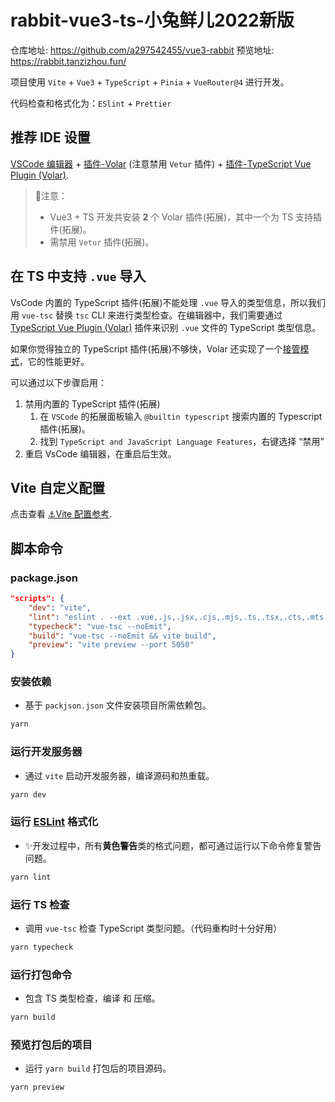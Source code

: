 # rabbit-vue3-ts-小兔鲜儿2022新版

仓库地址: https://github.com/a297542455/vue3-rabbit
预览地址: https://rabbit.tanzizhou.fun/

项目使用 `Vite` + `Vue3` + `TypeScript` + `Pinia` + `VueRouter@4` 进行开发。

代码检查和格式化为：`ESlint` + `Prettier`

## 推荐 IDE 设置

[VSCode 编辑器](https://code.visualstudio.com/) + [插件-Volar](https://marketplace.visualstudio.com/items?itemName=johnsoncodehk.volar) (注意禁用 `Vetur` 插件) + [插件-TypeScript Vue Plugin (Volar)](https://marketplace.visualstudio.com/items?itemName=johnsoncodehk.vscode-typescript-vue-plugin).

> 🚨注意：
>
> - Vue3 + TS 开发共安装 **2** 个 Volar 插件(拓展)，其中一个为 TS 支持插件(拓展)。
> - 需禁用 `Vetur` 插件(拓展)。

## 在 TS 中支持 `.vue` 导入

VsCode 内置的 TypeScript 插件(拓展)不能处理 `.vue` 导入的类型信息，所以我们用 `vue-tsc` 替换 `tsc` CLI 来进行类型检查。在编辑器中，我们需要通过 [TypeScript Vue Plugin (Volar)](https://marketplace.visualstudio.com/items?itemName=johnsoncodehk.vscode-typescript-vue-plugin) 插件来识别 `.vue` 文件的 TypeScript 类型信息。



如果你觉得独立的 TypeScript 插件(拓展)不够快，Volar 还实现了一个[接管模式](https://github.com/johnsoncodehk/volar/discussions/471#discussioncomment-1361669)，它的性能更好。

可以通过以下步骤启用：

1. 禁用内置的 TypeScript 插件(拓展)
    1) 在 `VSCode` 的拓展面板输入 `@builtin typescript` 搜索内置的 Typescript 插件(拓展)。
    2) 找到 `TypeScript and JavaScript Language Features`，右键选择 “禁用”
2. 重启 VsCode 编辑器，在重启后生效。



## Vite 自定义配置

点击查看 [⚓Vite 配置参考](https://cn.vitejs.dev/config/).

## 脚本命令

### package.json

```json
"scripts": {
    "dev": "vite",
    "lint": "eslint . --ext .vue,.js,.jsx,.cjs,.mjs,.ts,.tsx,.cts,.mts --fix --ignore-path .gitignore",
    "typecheck": "vue-tsc --noEmit",
    "build": "vue-tsc --noEmit && vite build",
    "preview": "vite preview --port 5050"
}
```

### 安装依赖

- 基于 `packjson.json` 文件安装项目所需依赖包。

```sh
yarn
```

### 运行开发服务器

- 通过 `vite` 启动开发服务器，编译源码和热重载。

```sh
yarn dev
```

### 运行  [ESLint](https://eslint.org/) 格式化

- ✨开发过程中，所有**黄色警告**类的格式问题，都可通过运行以下命令修复警告问题。

```sh
yarn lint
```

### 运行 TS 检查

- 调用 `vue-tsc` 检查 TypeScript 类型问题。（代码重构时十分好用）

```sh
yarn typecheck
```

### 运行打包命令

- 包含 TS 类型检查，编译 和 压缩。

```sh
yarn build
```

### 预览打包后的项目

- 运行 `yarn build` 打包后的项目源码。

```
yarn preview
```

